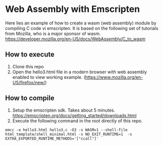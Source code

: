 # Web Assembly with Emscripten
Here lies an example of how to create a wasm (web assembly) module by compiling C code vi emscripten. It is based on the following set of tutorials from Mozilla, who is a major sponsor of wasm.
https://developer.mozilla.org/en-US/docs/WebAssembly/C_to_wasm

## How to execute
1. Clone this repo
1. Open the hello3.html file in a modern browser with web assembly enabled to view working example. (https://www.mozilla.org/en-US/firefox/new/)

## How to compile
1. Setup the emscripten sdk. Takes about 5 minutes. https://emscripten.org/docs/getting_started/downloads.html
1. Execute the following command in the root directly of this repo.
```shell-script
emcc -o hello3.html hello3.c -O3 -s WASM=1 --shell-file html_template/shell_minimal.html -s NO_EXIT_RUNTIME=1  -s EXTRA_EXPORTED_RUNTIME_METHODS='["ccall"]'
```
